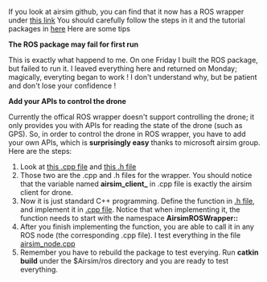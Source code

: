 If you look at airsim github, you can find that it now has a ROS wrapper under [this link](https://github.com/microsoft/AirSim/tree/master/ros/src/airsim_ros_pkgs)
You should carefully follow the steps in it and the tutorial packages in [here](https://github.com/microsoft/AirSim/tree/master/ros/src/airsim_tutorial_pkgs)
Here are some tips

**The ROS package may fail for first run**

This is exactly what happend to me. On one Friday I built the ROS package, but failed to run it. I leaved everything here and returned on Monday; 
magically, everyting began to work ! I don't understand why, but be patient and don't lose your confidence !

**Add your APIs to control the drone**

Currently the offical ROS wrapper doesn't support controlling the drone; it only provides you with APIs for reading the state of the drone (such as GPS).
So, in order to control the drone in ROS wrapper, you have to add your own APIs, which is **surprisingly easy** thanks to microsoft airsim group. 
Here are the steps:

1. Look at [this .cpp file](https://github.com/microsoft/AirSim/blob/master/ros/src/airsim_ros_pkgs/src/airsim_ros_wrapper.cpp) 
and [this .h file](https://github.com/microsoft/AirSim/blob/master/ros/src/airsim_ros_pkgs/include/airsim_ros_wrapper.h)
2. Those two are the .cpp and .h files for the wrapper. You should notice that the variable named **airsim_client_** in .cpp file is exactly the airsim client for drone. 
3. Now it is just standard C++ programming. Define the function in [.h file](https://github.com/microsoft/AirSim/blob/master/ros/src/airsim_ros_pkgs/include/airsim_ros_wrapper.h),
and implement it in [.cpp file](https://github.com/microsoft/AirSim/blob/master/ros/src/airsim_ros_pkgs/src/airsim_ros_wrapper.cpp). Notice that when implementing it, the function needs to start with the namespace **AirsimROSWrapper::**
4. After you finish implementing the function, you are able to call it in any ROS node (the corresponding .cpp file). I test everything in the file [airsim_node.cpp](https://github.com/microsoft/AirSim/blob/master/ros/src/airsim_ros_pkgs/src/airsim_node.cpp)
5. Remember you have to rebuild the package to test everying. Run **catkin build** under the $Airsim/ros directory and you are ready to test everything.



